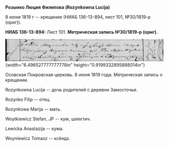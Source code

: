 **Розынко Люция Филипова (Rozynkowna Lucija)**

8 июня 1819 г -- крещение (НИАБ 136-13-894, лист 101, №30/1819-р
(ориг)).

**НИАБ 136-13-894:** Лист 101. **Метрическая запись №30/1819-р (ориг).**

![](./media/16813890f00145963670e9e702377aa43084d575.png){width="6.496527777777778in"
height="0.9199332895888014in"}

Осовская Покровская церковь. 8 июня 1819 года. Метрическая запись о
крещении.

Rozynkowna Lucija -- дочь родителей с деревни Замосточье.

Rozynko Filip -- отец.

Rozynkowa Marija -- мать.

Woytkiewicz Stefan, JP -- кум, шляхтич.

Lewicka Anastazija -- кума.

Woyniewicz Tomasz -- ксёндз.
